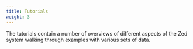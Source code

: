 ```yaml
---
title: Tutorials
weight: 3
---
```


The tutorials contain a number of overviews of different aspects
of the Zed system walking through examples with various sets
of data.

